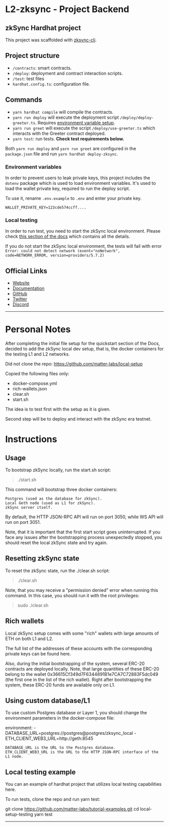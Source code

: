 # L2-zksync - Project Backend


## zkSync Hardhat project

This project was scaffolded with [zksync-cli](https://github.com/matter-labs/zksync-cli).

## Project structure

- `/contracts`: smart contracts.
- `/deploy`: deployment and contract interaction scripts.
- `/test`: test files
- `hardhat.config.ts`: configuration file.

## Commands

- `yarn hardhat compile` will compile the contracts.
- `yarn run deploy` will execute the deployment script `/deploy/deploy-greeter.ts`. Requires [environment variable setup](#environment-variables).
- `yarn run greet` will execute the script `/deploy/use-greeter.ts` which interacts with the Greeter contract deployed.
- `yarn test`: run tests. **Check test requirements below.**

Both `yarn run deploy` and `yarn run greet` are configured in the `package.json` file and run `yarn hardhat deploy-zksync`.

### Environment variables

In order to prevent users to leak private keys, this project includes the `dotenv` package which is used to load environment variables. It's used to load the wallet private key, required to run the deploy script.

To use it, rename `.env.example` to `.env` and enter your private key.

```
WALLET_PRIVATE_KEY=123cde574ccff....
```

### Local testing

In order to run test, you need to start the zkSync local environment. Please check [this section of the docs](https://v2-docs.zksync.io/api/hardhat/testing.html#prerequisites) which contains all the details.

If you do not start the zkSync local environment, the tests will fail with error `Error: could not detect network (event="noNetwork", code=NETWORK_ERROR, version=providers/5.7.2)`

## Official Links

- [Website](https://zksync.io/)
- [Documentation](https://v2-docs.zksync.io/dev/)
- [GitHub](https://github.com/matter-labs)
- [Twitter](https://twitter.com/zksync)
- [Discord](https://discord.gg/nMaPGrDDwk)


------------------------------------------------------------------------------------------------------------------

# Personal Notes

After completing the initial file setup for the quickstart section of the Docs, decided to add the zkSync local dev setup, that is, the docker containers for the testing L1 and L2 networks.

Did not clone the repo: https://github.com/matter-labs/local-setup

Copied the following files only:
  - docker-compose.yml
  - rich-wallets.json
  - clear.sh
  - start.sh

The idea is to test first with the setup as it is given.

Second step will be to deploy and interact with the zkSync era testnet.


# Instructions

## Usage

To bootstrap zkSync locally, run the start.sh script:

> ./start.sh

This command will bootstrap three docker containers:

    Postgres (used as the database for zkSync).
    Local Geth node (used as L1 for zkSync).
    zkSync server itself.

By default, the HTTP JSON-RPC API will run on port 3050, while WS API will run on port 3051.

Note, that it is important that the first start script goes uninterrupted. If you face any issues after the bootstrapping process unexpectedly stopped, you should reset the local zkSync state and try again.

## Resetting zkSync state

To reset the zkSync state, run the ./clear.sh script:

> ./clear.sh

Note, that you may receive a "permission denied" error when running this command. In this case, you should run it with the root privileges:

> sudo ./clear.sh

## Rich wallets

Local zkSync setup comes with some "rich" wallets with large amounts of ETH on both L1 and L2.

The full list of the addresses of these accounts with the corresponding private keys can be found here.

Also, during the initial bootstrapping of the system, several ERC-20 contracts are deployed locally. Note, that large quantities of these ERC-20 belong to the wallet 0x36615Cf349d7F6344891B1e7CA7C72883F5dc049 (the first one in the list of the rich wallet). Right after bootstrapping the system, these ERC-20 funds are available only on L1.

## Using custom database/L1

To use custom Postgres database or Layer 1, you should change the environment parameters in the docker-compose file:

environment:
    - DATABASE_URL=postgres://postgres@postgres/zksync_local
    - ETH_CLIENT_WEB3_URL=http://geth:8545

    DATABASE_URL is the URL to the Postgres database.
    ETH_CLIENT_WEB3_URL is the URL to the HTTP JSON-RPC interface of the L1 node.

## Local testing example

You can an example of hardhat project that utilizes local testing capabilities here.

To run tests, clone the repo and run yarn test:

git clone https://github.com/matter-labs/tutorial-examples.git
cd local-setup-testing
yarn test


-------------------------------------------------------------------------------------------------